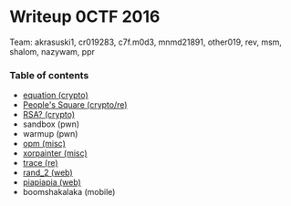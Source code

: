 # Writeup 0CTF 2016

Team: akrasuski1, cr019283, c7f.m0d3, mnmd21891, other019, rev, msm, shalom, nazywam, ppr 

### Table of contents
* [equation (crypto)](equation)
* [People's Square (crypto/re)](peoples_square)
* [RSA? (crypto)](rsa)
* sandbox (pwn)
* warmup (pwn)
* [opm (misc)](opm)
* [xorpainter (misc)](xorpainter)
* [trace (re)](trace)
* [rand_2 (web)](rand_2)
* [piapiapia (web)](piapiapia)
* boomshakalaka (mobile)

